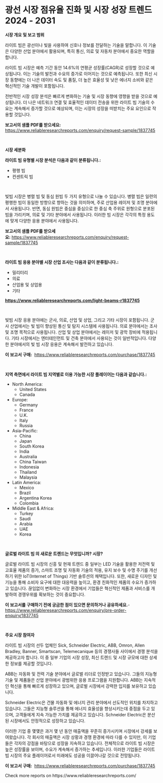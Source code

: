 <p><h1>광선 시장 점유율 진화 및 시장 성장 트렌드 2024 - 2031</h1></p><p><strong>시장 개요 및 보고 범위</strong></p>
<p><p>라이트 빔은 광선이나 빛을 사용하여 신호나 정보를 전달하는 기술을 말합니다. 이 기술은 다양한 산업 분야에서 활용되며, 특히 통신, 의료 및 자동차 분야에서 중요한 역할을 합니다. </p><p>라이트 빔 시장은 예측 기간 동안 14.6%의 연평균 성장률(CAGR)로 성장할 것으로 예상됩니다. 이는 기술의 발전과 수요의 증가로 이어지는 것으로 예측됩니다. 또한 최신 시장 동향에는 더 나은 데이터 속도 및 품질, 더 높은 효율성 및 낮은 에너지 소비와 같은 혁신적인 기술 개발이 포함됩니다.</p><p>전반적인 시장 성장 분석은 빠르게 변화하는 기술 및 시장 동향에 영향을 받을 것으로 예상됩니다. 더 나은 네트워크 연결 및 효율적인 데이터 전송을 위한 라이트 빔 기술의 수요는 계속해서 증가할 것으로 예상되며, 이는 시장의 성장을 떠받치는 주요 요인으로 작용할 것입니다.</p></p>
<p><strong>보고서의 샘플 PDF를 받으세요:</strong> <a href="https://www.reliableresearchreports.com/enquiry/request-sample/1837745">https://www.reliableresearchreports.com/enquiry/request-sample/1837745</a></p>
<p>&nbsp;</p>
<p><strong>시장 세분화</strong></p>
<p><strong>라이트 빔 유형별 시장 분석은 다음과 같이 분류됩니다.:</strong></p>
<p><ul><li>평행 빔</li><li>컨센트릭 빔</li></ul></p>
<p>&nbsp;</p>
<p><p>빛빔 시장은 병렬 빔 및 동심 원빔 두 가지 유형으로 나눌 수 있습니다. 병렬 빔은 일련의 평행한 빔이 동일한 방향으로 향하는 것을 의미하며, 주로 산업용 레이저 및 조명 분야에서 사용됩니다. 반면, 동심 원빔은 중심을 중심으로 한 중심 축 주위로 원형으로 분포된 빔을 가리키며, 의료 및 기타 분야에서 사용됩니다. 이러한 빔 시장은 각각의 특정 용도에 맞게 다양한 응용 분야에서 사용됩니다.</p></p>
<p><strong>보고서의 샘플 PDF를 받으세요:</strong>&nbsp;<a href="https://www.reliableresearchreports.com/enquiry/request-sample/1837745">https://www.reliableresearchreports.com/enquiry/request-sample/1837745</a></p>
<p>&nbsp;</p>
<p><strong> 라이트 빔 응용 분야별 시장 산업 조사는 다음과 같이 분류됩니다.:</strong></p>
<p><ul><li>밀리터리</li><li>의료</li><li>산업용 및 상업용</li><li>기타</li></ul></p>
<p><strong><a href="https://www.reliableresearchreports.com/light-beams-r1837745">https://www.reliableresearchreports.com/light-beams-r1837745</a></strong></p>
<p>&nbsp;</p>
<p><p>빛빔 시장 응용 분야에는 군사, 의료, 산업 및 상업, 그리고 기타 시장이 포함됩니다. 군사 산업에서는 빛 빔이 향상된 통신 및 탐지 시스템에 사용됩니다. 의료 분야에서는 조사 및 조명 목적으로 사용됩니다. 산업 및 상업 분야에서는 레이저 및 광학 장비에 적용됩니다. 기타 시장에서는 엔터테인먼트 및 건축 분야에서 사용되는 것이 일반적입니다. 다양한 분야에서의 빛 빔 시장 응용은 계속해서 발전하고 있습니다.</p></p>
<p><strong>이 보고서 구매:</strong>&nbsp; <a href="https://www.reliableresearchreports.com/purchase/1837745">https://www.reliableresearchreports.com/purchase/1837745</a></p>
<p>&nbsp;</p>
<p><strong>지역 측면에서 라이트 빔 지역별로 이용 가능한 시장 플레이어는 다음과 같습니다.:</strong></p>
<p><ul>
    <li>
        North America:
        <ul>
            <li>United States</li>
            <li>Canada</li>
        </ul>
    </li>
    <li>
        Europe:
        <ul>
            <li>Germany</li>
            <li>France</li>
            <li>U.K.</li>
            <li>Italy</li>
            <li>Russia</li>
        </ul>
    </li>
    <li>
        Asia-Pacific:
        <ul>
            <li>China</li>
            <li>Japan</li>
            <li>South Korea</li>
            <li>India</li>
            <li>Australia</li>
            <li>China Taiwan</li>
            <li>Indonesia</li>
            <li>Thailand</li>
            <li>Malaysia</li>
        </ul>
    </li>
    <li>
        Latin America:
        <ul>
            <li>Mexico</li>
            <li>Brazil</li>
            <li>Argentina Korea</li>
            <li>Colombia</li>
        </ul>
    </li>
    <li>
        Middle East & Africa:
        <ul>
            <li>Turkey</li>
            <li>Saudi</li>
            <li>Arabia</li>
            <li>UAE</li>
            <li>Korea</li>
        </ul>
    </li>
    </ul></p>
<p>&nbsp;</p>
<p><strong>글로벌 라이트 빔 의 새로운 트렌드는 무엇입니까? 시장?</strong></p>
<p><p>글로벌 라이트 빔 시장의 신흥 및 현재 트렌드 중 일부는 LED 기술을 활용한 저전력 및 고효율 제품의 증가, 스마트 조명 및 자동화 기술의 적용, 유지 보수 및 수명 주기를 개선하기 위한 IoT(Internet of Things) 기반 솔루션의 채택입니다. 또한, 새로운 디자인 및 기능을 통해 소비자 요구에 대한 대응력을 높이고, 환경 친화적인 제품의 수요가 증가하고 있습니다. 끊임없이 변화하는 시장 환경에서 기업들은 혁신적인 제품과 서비스를 개발하여 경쟁우위를 확보하는 것이 중요합니다.</p></p>
<p><strong>이 보고서를 구매하기 전에 궁금한 점이 있으면 문의하거나 공유하세요.</strong>- <a href="https://www.reliableresearchreports.com/enquiry/pre-order-enquiry/1837745">https://www.reliableresearchreports.com/enquiry/pre-order-enquiry/1837745</a></p>
<p>&nbsp;</p>
<p><strong>주요 시장 참여자</strong></p>
<p><p>라이트 빔 시장의 선두 업체인 Sick, Schneider Electric, ABB, Omron, Allen Bradley, Banner, Smartscan, Telemecanique 등의 경쟁사들 사이에서 경쟁 분석을 제공하고자 합니다. 이 중 일부 기업의 시장 성장, 최신 트렌드 및 시장 규모에 대한 상세한 정보를 제공할 것입니다. </p><p>ABB는 자동화 및 전력 기술 분야에서 글로벌 리더로 인정받고 있습니다. 그들의 지능형 기술 및 제품들은 산업 분야에서 광범위한 응용 프로그램을 지원합니다. ABB는 지속적인 혁신을 통해 빠르게 성장하고 있으며, 글로벌 시장에서 강력한 입지를 보유하고 있습니다.</p><p>Schneider Electric은 건물 자동화 및 에너지 관리 분야에서 선도적인 위치를 차지하고 있습니다. 그들은 지능형 솔루션을 통해 에너지 효율성을 향상시키는데 중점을 두고 있으며, 고객들에게 지속 가능한 가치를 제공하고 있습니다. Schneider Electric은 분산된 시장에서도 안정적으로 성장하고 있습니다.</p><p>이러한 기업 중 몇몇은 과거 몇 년 동안 매출액을 꾸준히 증가시키며 시장에서 강세를 보여왔습니다. 각 회사의 매출액은 시장 상황과 경쟁 환경에 따라 다를 수 있지만, 이 기업들은 각자의 강점을 바탕으로 성장을 지속하고 있습니다. 전체적으로 라이트 빔 시장은 높은 성장률을 보이며, 수요가 계속해서 증가하는 추세입니다. 이러한 기업들은 라이트 빔 시장의 주요 플레이어로서 미래에도 성공을 이끌어나갈 것으로 전망됩니다.</p></p>
<p><strong>이 보고서 구매:</strong>&nbsp;&nbsp;<a href="https://www.reliableresearchreports.com/purchase/1837745">https://www.reliableresearchreports.com/purchase/1837745</a></p>
<p>Check more reports on https://www.reliableresearchreports.com/</p>